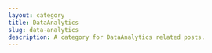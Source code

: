 ```yaml
---
layout: category
title: DataAnalytics
slug: data-analytics
description: A category for DataAnalytics related posts.
---
```

